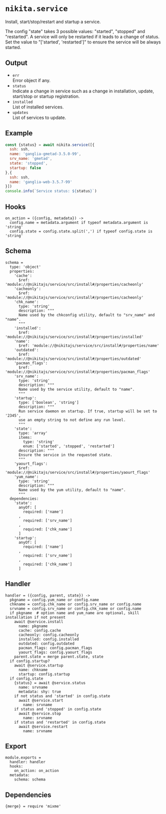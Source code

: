 
# `nikita.service`

Install, start/stop/restart and startup a service.

The config "state" takes 3 possible values: "started", "stopped" and
"restarted". A service will only be restarted if it leads to a change of status.
Set the value to "['started', 'restarted']" to ensure the service will be always
started.

## Output

* `err`   
  Error object if any.
* `status`   
  Indicate a change in service such as a change in installation, update,
  start/stop or startup registration.
* `installed`   
  List of installed services.
* `updates`   
  List of services to update.

## Example

```js
const {status} = await nikita.service([{
  ssh: ssh,
  name: 'ganglia-gmetad-3.5.0-99',
  srv_name: 'gmetad',
  state: 'stopped',
  startup: false
},{
  ssh: ssh,
  name: 'ganglia-web-3.5.7-99'
}])
console.info(`Service status: ${status}`)
```

## Hooks

    on_action = ({config, metadata}) ->
      config.name = metadata.argument if typeof metadata.argument is 'string'
      config.state = config.state.split(',') if typeof config.state is 'string'

## Schema

    schema =
      type: 'object'
      properties:
        'cache':
          $ref: 'module://@nikitajs/service/src/install#/properties/cacheonly'
        'cacheonly':
          $ref: 'module://@nikitajs/service/src/install#/properties/cacheonly'
        'chk_name':
          type: 'string'
          description: """
          Name used by the chkconfig utility, default to "srv_name" and "name".
          """
        'installed':
          $ref: 'module://@nikitajs/service/src/install#/properties/installed'
        'name':
          $ref: 'module://@nikitajs/service/src/install#/properties/name'
        'outdated':
          $ref: 'module://@nikitajs/service/src/install#/properties/outdated'
        'pacman_flags':
          $ref: 'module://@nikitajs/service/src/install#/properties/pacman_flags'
        'srv_name':
          type: 'string'
          description: """
          Name used by the service utility, default to "name".
          """
        'startup':
          type: ['boolean', 'string']
          description: """
          Run service daemon on startup. If true, startup will be set to '2345',
          use an empty string to not define any run level.
          """
        'state':
          type: 'array'
          items:
            type: 'string'
            enum: ['started', 'stopped', 'restarted']
          description: """
          Ensure the service in the requested state.
          """
        'yaourt_flags':
          $ref: 'module://@nikitajs/service/src/install#/properties/yaourt_flags'
        'yum_name':
          type: 'string'
          description: """
          Name used by the yum utility, default to "name".
          """
      dependencies:
        'state':
          anyOf: [
            required: ['name']
          ,
            required: ['srv_name']
          ,
            required: ['chk_name']
          ]
        'startup':
          anyOf: [
            required: ['name']
          ,
            required: ['srv_name']
          ,
            required: ['chk_name']
          ]
        
## Handler

    handler = ({config, parent, state}) ->
      pkgname = config.yum_name or config.name
      chkname = config.chk_name or config.srv_name or config.name
      srvname = config.srv_name or config.chk_name or config.name
      if pkgname  # option name and yum_name are optional, skill installation if not present
        await @service.install
          name: pkgname
          cache: config.cache
          cacheonly: config.cacheonly
          installed: config.installed
          outdated: config.outdated
          pacman_flags: config.pacman_flags
          yaourt_flags: config.yaourt_flags
        parent.state = merge parent.state, state
      if config.startup?
        await @service.startup
          name: chkname
          startup: config.startup
      if config.state
        {status} = await @service.status
          name: srvname
          metadata: shy: true
        if not status and 'started' in config.state
          await @service.start
            name: srvname
        if status and 'stopped' in config.state
          await @service.stop
            name: srvname
        if status and 'restarted' in config.state
          await @service.restart
            name: srvname

## Export

    module.exports =
      handler: handler
      hooks:
        on_action: on_action
      metadata:
        schema: schema

## Dependencies

    {merge} = require 'mixme'
